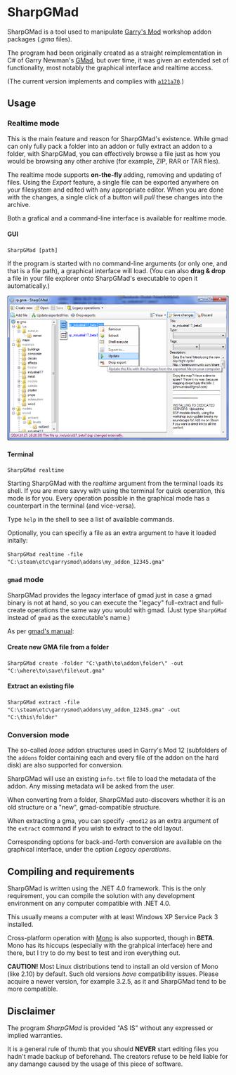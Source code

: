 SharpGMad
=========

SharpGMad is a tool used to manipulate [Garry's
Mod](http://en.wikipedia.org/wiki/Garry%27s_Mod) workshop addon packages
(_.gma_ files).

The program had been originally created as a straight reimplementation in
C# of Garry Newman's [GMad](http://github.com/garrynewman/gmad), but over
time, it was given an extended set of functionality, most notably the
graphical interface and realtime access.

(The current version implements and complies with
[`a121a70`](http://github.com/garrynewman/gmad/tree/a121a70e298ab6e07fa77a5e4f72018c7480f758).)

Usage
-----

### Realtime mode

This is the main feature and reason for SharpGMad's existence. While gmad
can only fully pack a folder into an addon or fully extract an addon to a
folder, with SharpGMad, you can effectively browse a file just as how you
would be browsing any other archive (for example, ZIP, RAR or TAR files).

The realtime mode supports **on-the-fly** adding, removing and updating of
files. Using the _Export_ feature, a single file can be exported anywhere
on your filesystem and edited with any appropriate editor. When you are
done with the changes, a single click of a button will _pull_ these
changes into the archive.

Both a grafical and a command-line interface is available for realtime
mode.

#### GUI

`SharpGMad [path]`

If the program is started with no command-line arguments (or only one, and
that is a file path), a graphical interface will load. (You can also
**drag & drop** a file in your file explorer onto SharpGMad's executable
to open it automatically.)

![Screenshot of the graphical interface](Screenshot.png)

#### Terminal

`SharpGMad realtime`

Starting SharpGMad with the _realtime_ argument from the terminal loads
its shell. If you are more savvy with using the terminal for quick
operation, this mode is for you. Every operation possible in the graphical
mode has a counterpart in the terminal (and vice-versa).

Type `help` in the shell to see a list of available commands.

Optionally, you can specifiy a file as an extra argument to have it loaded
initally:

`SharpGMad realtime -file "C:\steam\etc\garrysmod\addons\my_addon_12345.gma"`

### `gmad` mode

SharpGMad provides the legacy interface of gmad just in case a gmad binary
is not at hand, so you can execute the "legacy" full-extract and
full-create operations the same way you would with gmad. (Just type
`SharpGMad` instead of `gmad` as the executable's name.)

As per [gmad's
manual](https://github.com/garrynewman/gmad/tree/a121a70e298ab6e07fa77a5e4f72018c7480f758#usage):

#### Create new GMA file from a folder

`SharpGMad create -folder "C:\path\to\addon\folder\" -out "C:\where\to\save\file\out.gma"`

#### Extract an existing file

`SharpGMad extract -file "C:\steam\etc\garrysmod\addons\my_addon_12345.gma" -out "C:\this\folder"`

### Conversion mode

The so-called _loose_ addon structures used in Garry's Mod 12 (subfolders
of the `addons` folder containing each and every file of the addon on the
hard disk) are also supported for conversion.

SharpGMad will use an existing `info.txt` file to load the metadata of the
addon. Any missing metadata will be asked from the user.

When converting from a folder, SharpGMad auto-discovers whether it is an
old structure or a "new", gmad-compatible structure.

When extracting a gma, you can specify `-gmod12` as an extra argument of
the `extract` command if you wish to extract to the old layout.

Corresponding options for back-and-forth conversion are available on the
graphical interface, under the option _Legacy operations_.

Compiling and requirements
--------------------------

SharpGMad is written using the .NET 4.0 framework. This is the only
requirement, you can compile the solution with any development environment
on any computer compatible with .NET 4.0.

This usually means a computer with at least Windows XP Service Pack 3
installed.

Cross-platform operation with [Mono](http://www.mono-project.com/) is also
supported, though in **BETA**. Mono has its hiccups (especially with the
grahpical interface) here and there, but I try to do my best to test and
iron everything out.

**CAUTION!** Most Linux distributions tend to install an old version of
Mono (like 2.10) by default. Such old versions _have_ compatibility
issues. Please acquire a newer version, for example 3.2.5, as it and
SharpGMad tend to be more compatible.

Disclaimer
----------

The program _SharpGMad_ is provided "AS IS" without any expressed or
implied warranties. 

It is a general rule of thumb that you should **NEVER** start editing
files you hadn't made backup of beforehand. The creators refuse to be held
liable for any damange caused by the usage of this piece of software.

